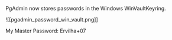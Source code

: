 
PgAdmin now stores passwords in the Windows WinVaultKeyring.

![[pgadmin_password_win_vault.png]]

My Master Password: Ervilha+07